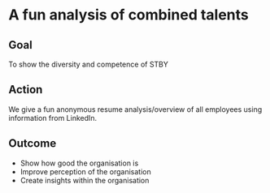 # A fun analysis of combined talents   

## Goal

To show the diversity and competence of STBY

## Action

We give a fun anonymous resume analysis/overview of all employees using information from LinkedIn.

## Outcome

* Show how good the organisation is
* Improve perception of the organisation
* Create insights within the organisation
